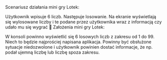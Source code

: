 Scenariusz działania mini gry Lotek:

Użytkownik wpisuje 6 liczb.
Następuje losowanie.
Na ekranie wyświetlają się wylosowane liczby i te podane przez użytkownika wraz z informacją czy udało mu się wygrać 🙂
Założenia mini gry Lotek:

W konsoli powinno wyświetlić się 6 losowych liczb z zakresu od 1 do 99.
Niech to będzie najprościej napisana aplikacja.
Powinny być obsłużone sytuacje niedozwolone i użytkownik powinien dostać informacje, że np. podał ujemną liczbę lub liczbę spoza zakresu.
